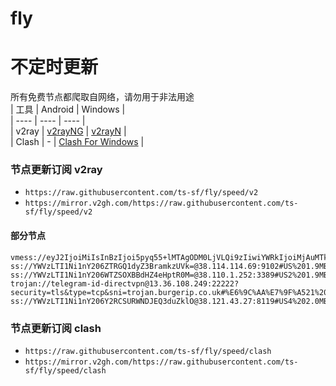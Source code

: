 # fly
# 不定时更新
所有免费节点都爬取自网络，请勿用于非法用途  
|  工具  | Android  | Windows  |  
|  ----  | ----   | ----  |  
| v2ray  | [v2rayNG](https://github.com/2dust/v2rayNG/releases) | [v2rayN](https://github.com/2dust/v2rayN/releases) |  
| Clash  | - | [Clash For Windows](https://github.com/2dust/clashN/releases) | 
  
### 节点更新订阅  v2ray
- `https://raw.githubusercontent.com/ts-sf/fly/speed/v2`  
- `https://mirror.v2gh.com/https://raw.githubusercontent.com/ts-sf/fly/speed/v2`  

#### 部分节点  
``` 
vmess://eyJ2IjoiMiIsInBzIjoi5pyq55+lMTAgODM0LjVLQi9zIiwiYWRkIjoiMjAuMTkzLjEzMS4xNTIiLCJwb3J0IjoiMjMyOTQiLCJpZCI6ImU2ZjA1NDFmLWFmNzEtNGUxNi05Y2Q4LTVhNjEyOTM0YjdhNiIsImFpZCI6IjAiLCJzY3kiOiJhdXRvIiwibmV0IjoidGNwIiwidHlwZSI6Im5vbmUiLCJob3N0IjoiIiwicGF0aCI6IiIsInRscyI6IiIsInNuaSI6IiIsInRlc3RfbmFtZSI6IjEwIn0=
ss://YWVzLTI1Ni1nY206ZTRGQ1dyZ3BramkzUVk=@38.114.114.69:9102#US%201.9MB%2Fs
ss://YWVzLTI1Ni1nY206WTZSOXBBdHZ4eHptR0M=@38.110.1.252:3389#US2%201.9MB%2Fs
trojan://telegram-id-directvpn@13.36.108.249:22222?security=tls&type=tcp&sni=trojan.burgerip.co.uk#%E6%9C%AA%E7%9F%A521%2013.7MB%2Fs
ss://YWVzLTI1Ni1nY206Y2RCSURWNDJEQ3duZklO@38.121.43.27:8119#US4%202.0MB%2Fs
```
### 节点更新订阅  clash
- `https://raw.githubusercontent.com/ts-sf/fly/speed/clash`  
- `https://mirror.v2gh.com/https://raw.githubusercontent.com/ts-sf/fly/speed/clash`  


